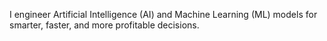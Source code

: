 I engineer Artificial Intelligence (AI) and Machine Learning (ML) models for smarter, faster, and more profitable decisions.
